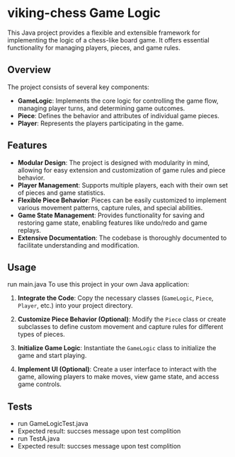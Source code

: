 # viking-chess Game Logic

This Java project provides a flexible and extensible framework for implementing the logic of a chess-like board game. It offers essential functionality for managing players, pieces, and game rules.

## Overview

The project consists of several key components:

- **GameLogic**: Implements the core logic for controlling the game flow, managing player turns, and determining game outcomes.
- **Piece**: Defines the behavior and attributes of individual game pieces.
- **Player**: Represents the players participating in the game.

## Features

- **Modular Design**: The project is designed with modularity in mind, allowing for easy extension and customization of game rules and piece behavior.
- **Player Management**: Supports multiple players, each with their own set of pieces and game statistics.
- **Flexible Piece Behavior**: Pieces can be easily customized to implement various movement patterns, capture rules, and special abilities.
- **Game State Management**: Provides functionality for saving and restoring game state, enabling features like undo/redo and game replays.
- **Extensive Documentation**: The codebase is thoroughly documented to facilitate understanding and modification.

## Usage
run main.java
To use this project in your own Java application:

1. **Integrate the Code**: Copy the necessary classes (`GameLogic`, `Piece`, `Player`, etc.) into your project directory.
   
2. **Customize Piece Behavior (Optional)**: Modify the `Piece` class or create subclasses to define custom movement and capture rules for different types of pieces.
   
3. **Initialize Game Logic**: Instantiate the `GameLogic` class to initialize the game and start playing.
   
4. **Implement UI (Optional)**: Create a user interface to interact with the game, allowing players to make moves, view game state, and access game controls.
   

## Tests

- run GameLogicTest.java
- Expected result: succses message upon test complition
- run TestA.java
- Expected result: succses message upon test complition
